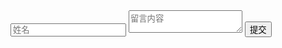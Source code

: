 <form action="https://formspree.io/f/你的表单ID" method="POST">
  <input type="text" name="name" placeholder="姓名" required>
  <textarea name="message" placeholder="留言内容" required></textarea>
  <button type="submit">提交</button>
</form>
